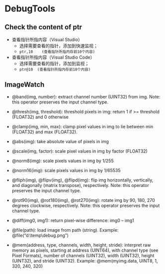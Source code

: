 # DebugTools

## Check the content of ptr

- 查看指针所指内容（Visual Studio）
  - 选择需要查看的指针，添加到快速监视；
  - `ptr,10    (查看指针所指内存前10个内容)`
- 查看指针所指内容（Visual Studio Code）
  - 选择需要查看的指针，添加到监视；
  - `ptr@10  (查看指针所指内存前10个内容)`

## ImageWatch

- @band(img, number): extract channel number  (UINT32) from img. Note: this operator preserves the input channel type.

- @thresh(img, threshold): threshold pixels in img: return 1 if >= threshold (FLOAT32) and 0 otherwise

- @clamp(img, min, max): clamp pixel values in img to lie between min (FLOAT32) and max (FLOAT32).

- @abs(img): take absolute value of pixels in img

- @scale(img, factor): scale pixel values in img by factor (FLOAT32)

- @norm8(img): scale pixels values in img by 1/255

- @norm16(img): scale pixels values in img by 1/65535

- @fliph(img), @flipv(img), @flipd(img): flip img horizontally, vertically, and diagonally (matrix transpose), respectively. Note: this operator preserves the input channel type.

- @rot90(img), @rot180(img), @rot270(img): rotate img by 90, 180, 270 degrees clockwise, respectively. Note: this operator preserves the input channel type.

- @diff(img0, img1): return pixel-wise difference: img0 – img1

- @file(path): load image from path (string). Example: @file(“d:\temp\debug.png”)

- @mem(address, type, channels, width, height, stride): interpret raw memory as pixels, starting at address (UINT64), with channel type (see Pixel Formats), number of channels (UINT32), width (UINT32), height (UINT32), and stride (UINT32). Example: @mem(myimg.data, UINT8, 1, 320, 240, 320)
